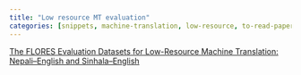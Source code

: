 ```yaml
---
title: "Low resource MT evaluation"
categories: [snippets, machine-translation, low-resource, to-read-papers]
---
```



[The FLORES Evaluation Datasets for Low-Resource Machine Translation: Nepali–English and Sinhala–English](https://research.fb.com/publications/the-flores-evaluation-datasets-for-low-resource-machine-translation-nepali-english-and-sinhala-english/)
